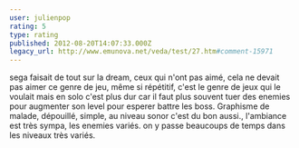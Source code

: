 ```yaml
---
user: julienpop
rating: 5
type: rating
published: 2012-08-20T14:07:33.000Z
legacy_url: http://www.emunova.net/veda/test/27.htm#comment-15971
---
```

sega faisait de tout sur la dream, ceux qui n'ont pas aimé, cela ne devait pas aimer ce genre de jeu, même si répétitif, c'est le genre de jeux qui le voulait mais en solo c'est plus dur car il faut plus souvent tuer des enemies pour augmenter son level pour esperer battre les boss. Graphisme de malade, dépouillé, simple, au niveau sonor c'est du bon aussi., l'ambiance est très sympa, les enemies variés. on y passe beaucoups de temps dans les niveaux très variés.